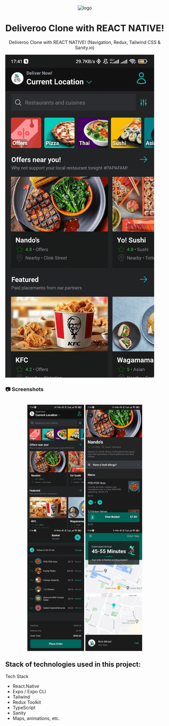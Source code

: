 <div align="center">

  <img src="https://user-images.githubusercontent.com/99184393/196014260-dfc68631-1abb-4635-ac6d-787ad0805dcd.png" alt="logo" width="200" height="auto" />
  
  # Deliveroo Clone with REACT NATIVE!
  
  <p>
Deliveroo Clone with REACT NATIVE! (Navigation, Redux, Tailwind CSS & Sanity.io)
  </p>
  
</div>  

![Home Screen](https://github.com/HelLuv/Delivery_App/blob/master/docs/images/home-screen.png?raw=true)
### :camera: Screenshots

<div style="display: inline_block" align="center"><br>
 <img align="center" alt="React"  width="180" src="https://github.com/HelLuv/Delivery_App/blob/master/docs/images/home-screen.png?raw=true">
 <img align="center" alt="React"  width="180" src="https://github.com/HelLuv/Delivery_App/blob/master/docs/images/restaurant-screen.png?raw=true">
 <img align="center" alt="React"  width="180" src="https://github.com/HelLuv/Delivery_App/blob/master/docs/images/basket-screen.png?raw=true">
 <img align="center" alt="React"  width="180" src="https://github.com/HelLuv/Delivery_App/blob/master/docs/images/delivery-screen.png?raw=true">
</div>


## Stack of technologies used in this project:

Tech Stack

- React.Native
- Expo / Expo CLI
- Tailwind
- Redux Toolkit
- TypeScript
- Sanity
- Maps, animations, etc.
